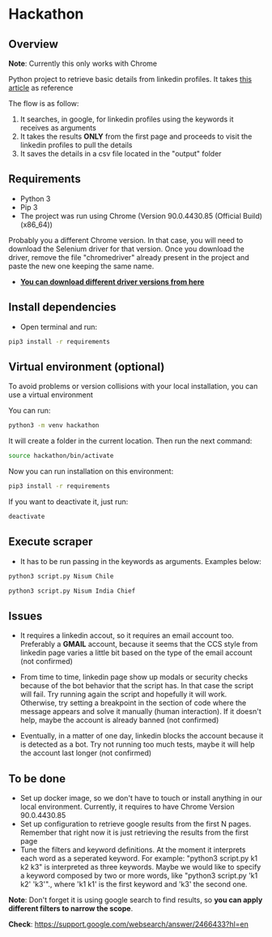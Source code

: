 # Hackathon

## Overview

**Note**: Currently this only works with Chrome

Python project to retrieve basic details from linkedin profiles. It takes [this article](https://www.linkedin.com/pulse/how-easy-scraping-data-from-linkedin-profiles-david-craven/) as reference

The flow is as follow:

1. It searches, in google, for linkedin profiles using the keywords it receives as arguments
2. It takes the results **ONLY** from the first page and proceeds to visit the linkedin profiles to pull the details
3. It saves the details in a csv file located in the "output" folder

## Requirements

- Python 3
- Pip 3
- The project was run using Chrome (Version 90.0.4430.85 (Official Build) (x86_64))

Probably you a different Chrome version. In that case, you will need to download the Selenium driver for that version.
Once you download the driver, remove the file "chromedriver" already present in the project
and paste the new one keeping the same name.

* **[You can download different driver versions from here](https://sites.google.com/a/chromium.org/chromedriver/downloads)**

## Install dependencies

- Open terminal and run:
```sh
pip3 install -r requirements
```

## Virtual environment (optional)

To avoid problems or version collisions with your local installation, you can use a virtual environment

You can run:
```sh
python3 -m venv hackathon
```

It will create a folder in the current location. Then run the next command:
```sh
source hackathon/bin/activate
```

Now you can run installation on this environment:
```sh
pip3 install -r requirements
```

If you want to deactivate it, just run:
```sh
deactivate
```

## Execute scraper

- It has to be run passing in the keywords as arguments. Examples below:
```sh
python3 script.py Nisum Chile
```
```sh
python3 script.py Nisum India Chief
```

## Issues

- It requires a linkedin accout, so it requires an email account too. Preferably a **GMAIL** account,
because it seems that the CCS style from linkedin page varies a little bit based on the type of the email account (not confirmed)

- From time to time, linkedin page show up modals or security checks because of the bot behavior
that the script has. In that case the script will fail. Try running again the script and hopefully
it will work. Otherwise, try setting a breakpoint in the section of code where the message appears
and solve it manually (human interaction). If it doesn't help, maybe the account is already banned (not confirmed)

- Eventually, in a matter of one day, linkedin blocks the account because it is detected as a bot.
Try not running too much tests, maybe it will help the account last longer (not confirmed)

## To be done

- Set up docker image, so we don't have to touch or install anything in our local environment. Currently, it requires
to have Chrome Version 90.0.4430.85
- Set up configuration to retrieve google results from the first N pages. Remember that right now
it is just retrieving the results from the first page
- Tune the filters and keyword definitions. At the moment it interprets each word as a seperated keyword.
For example: "python3 script.py k1 k2 k3" is interpreted as three keywords. Maybe we would like to
specify a keyword composed by two or more words, like "python3 script.py 'k1 k2' 'k3'"., where 'k1 k1'
is the first keyword and 'k3' the second one.

**Note**: Don't forget it is using google search to find results, so **you can apply different filters to narrow the scope**.

**Check**: https://support.google.com/websearch/answer/2466433?hl=en
